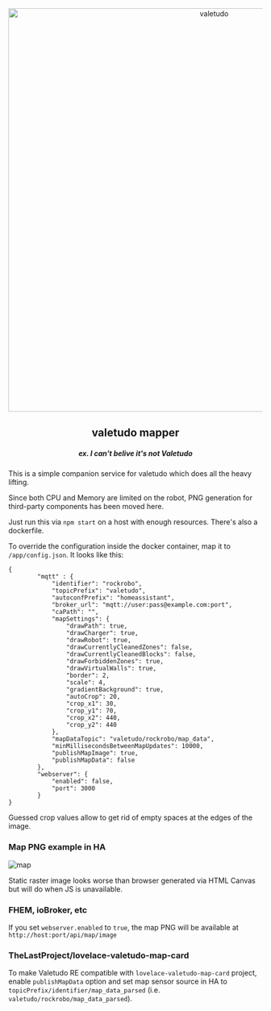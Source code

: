 <div align="center">
    <a href="https://github.com/rand256/valetudo"><img src="https://github.com/rand256/valetudo/blob/testing/assets/logo/valetudo_logo_with_name.svg" width="800" alt="valetudo"></a>
    <p align="center"><h2>valetudo mapper</h2><h5>ex. <em>I can't belive it's not Valetudo</em></h5></p>
</div>
This is a simple companion service for valetudo which does all the heavy lifting.

Since both CPU and Memory are limited on the robot, PNG generation for third-party components has been moved here.

Just run this via `npm start` on a host with enough resources. There's also a dockerfile.

To override the configuration inside the docker container, map it to `/app/config.json`. It looks like this:

```
{
        "mqtt" : {
            "identifier": "rockrobo",
            "topicPrefix": "valetudo",
            "autoconfPrefix": "homeassistant",
            "broker_url": "mqtt://user:pass@example.com:port",
            "caPath": "",
            "mapSettings": {
                "drawPath": true,
                "drawCharger": true,
                "drawRobot": true,
                "drawCurrentlyCleanedZones": false,
                "drawCurrentlyCleanedBlocks": false,
                "drawForbiddenZones": true,
                "drawVirtualWalls": true,
                "border": 2,
                "scale": 4,
                "gradientBackground": true,
                "autoCrop": 20,
                "crop_x1": 30,
                "crop_y1": 70,
                "crop_x2": 440,
                "crop_y2": 440
            },
            "mapDataTopic": "valetudo/rockrobo/map_data",
            "minMillisecondsBetweenMapUpdates": 10000,
            "publishMapImage": true,
            "publishMapData": false
        },
        "webserver": {
            "enabled": false,
            "port": 3000
        }
}
```

Guessed crop values allow to get rid of empty spaces at the edges of the image.

### Map PNG example in HA

![map](https://user-images.githubusercontent.com/30267719/67422498-45d8f480-f5db-11e9-8f23-b1472cfb0962.png)

Static raster image looks worse than browser generated via HTML Canvas but will do when JS is unavailable.

### FHEM, ioBroker, etc
If you set `webserver.enabled` to `true`, the map PNG will be available at `http://host:port/api/map/image`

### TheLastProject/lovelace-valetudo-map-card
To make Valetudo RE compatible with `lovelace-valetudo-map-card` project, enable `publishMapData` option and
set map sensor source in HA to `topicPrefix/identifier/map_data_parsed` (i.e. `valetudo/rockrobo/map_data_parsed`).
